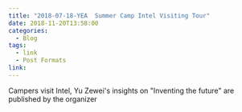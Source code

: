 ```yaml
---
title: "2018-07-18-YEA  Summer Camp Intel Visiting Tour"
date: 2018-11-20T13:58:00
categories:
  - Blog
tags:
  - link
  - Post Formats
link: 
---
```

Campers visit Intel, Yu Zewei's insights on "Inventing the future" are published by the organizer 
